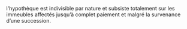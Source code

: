 l'hypothèque est indivisible par nature et subsiste totalement sur les immeubles
affectés jusqu’à complet paiement et malgré la survenance d’une succession.